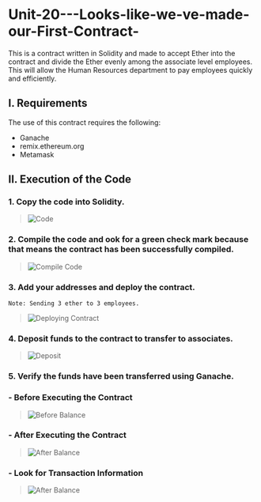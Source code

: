# Unit-20---Looks-like-we-ve-made-our-First-Contract-

This is a contract written in Solidity and made to accept Ether into the contract and divide the Ether evenly among the associate level employees. This will allow the Human Resources department to pay employees quickly and efficiently.

## I. Requirements

The use of this contract requires the following:
- Ganache
- remix.ethereum.org
- Metamask

## II. Execution of the Code

### 1. Copy the code into Solidity.
> ![Code](screenshots/code.png)

### 2. Compile the code and ook for a green check mark because that means the contract has been successfully compiled.
> ![Compile Code](screenshots/compile_code.png)

### 3. Add your addresses and deploy the contract.
    Note: Sending 3 ether to 3 employees.
> ![Deploying Contract](screenshots/deploy_contract.png)

### 4. Deposit funds to the contract to transfer to associates.
> ![Deposit](screenshots/meta_mask.png)

### 5. Verify the funds have been transferred using Ganache.

### - Before Executing the Contract
> ![Before Balance](screenshots/starting_balance.png)

### - After Executing the Contract
> ![After Balance](screenshots/after_balance.png)

### - Look for Transaction Information
> ![After Balance](screenshots/tx_information.png)